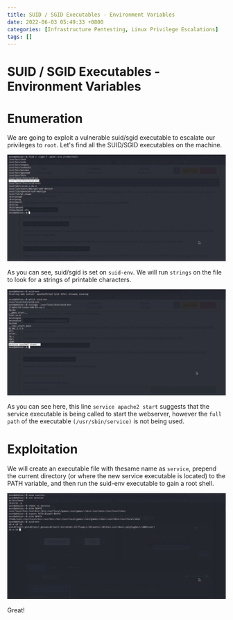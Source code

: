 ```yaml
---
title: SUID / SGID Executables - Environment Variables 
date: 2022-06-03 05:49:33 +0800
categories: [Infrastructure Pentesting, Linux Privilege Escalations]
tags: []  
---
```


# SUID / SGID Executables - Environment Variables 

# Enumeration

We are going to exploit a vulnerable suid/sgid executable to escalate our privileges to `root`. Let's find all the SUID/SGID executables on the machine.

![linpriv](https://raw.githubusercontent.com/cyberkhalid/cyberkhalid.github.io/main/assets/img/ipentest/linprivsgv1.png)

As you can see, suid/sgid is set on `suid-env`. We will run `strings` on the file to look for a strings of printable characters.

![linpriv](https://raw.githubusercontent.com/cyberkhalid/cyberkhalid.github.io/main/assets/img/ipentest/linprivsgv2.png)

As you can see here, this line `service apache2 start` suggests that the service executable is being called to start the webserver, however the `full path` of the executable `(/usr/sbin/service)` is not being used. 

# Exploitation

We will create an executable file with thesame name as `service`, prepend the current directory (or where the new service executable is located) to the PATH variable, and then run the suid-env executable to gain a root shell.

![linpriv](https://raw.githubusercontent.com/cyberkhalid/cyberkhalid.github.io/main/assets/img/ipentest/linprivsgv3.png)

Great!
 
